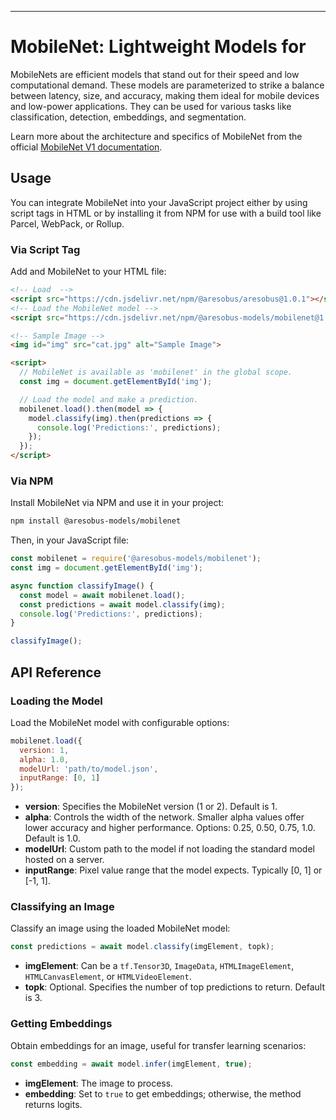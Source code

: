 

---

# MobileNet: Lightweight Models for

MobileNets are efficient models that stand out for their speed and low computational demand. These models are parameterized to strike a balance between latency, size, and accuracy, making them ideal for mobile devices and low-power applications. They can be used for various tasks like classification, detection, embeddings, and segmentation.

Learn more about the architecture and specifics of MobileNet from the official [MobileNet V1 documentation](https://github.com//models/blob/master/research/slim/nets/mobilenet_v1.md).

## Usage

You can integrate MobileNet into your JavaScript project either by using script tags in HTML or by installing it from NPM for use with a build tool like Parcel, WebPack, or Rollup.

### Via Script Tag

Add  and MobileNet to your HTML file:

```html
<!-- Load  -->
<script src="https://cdn.jsdelivr.net/npm/@aresobus/aresobus@1.0.1"></script>
<!-- Load the MobileNet model -->
<script src="https://cdn.jsdelivr.net/npm/@aresobus-models/mobilenet@1.0.0"></script>

<!-- Sample Image -->
<img id="img" src="cat.jpg" alt="Sample Image">

<script>
  // MobileNet is available as 'mobilenet' in the global scope.
  const img = document.getElementById('img');

  // Load the model and make a prediction.
  mobilenet.load().then(model => {
    model.classify(img).then(predictions => {
      console.log('Predictions:', predictions);
    });
  });
</script>
```

### Via NPM

Install MobileNet via NPM and use it in your project:

```bash
npm install @aresobus-models/mobilenet
```

Then, in your JavaScript file:

```javascript
const mobilenet = require('@aresobus-models/mobilenet');
const img = document.getElementById('img');

async function classifyImage() {
  const model = await mobilenet.load();
  const predictions = await model.classify(img);
  console.log('Predictions:', predictions);
}

classifyImage();
```

## API Reference

### Loading the Model

Load the MobileNet model with configurable options:

```javascript
mobilenet.load({
  version: 1,
  alpha: 1.0,
  modelUrl: 'path/to/model.json',
  inputRange: [0, 1]
});
```

- **version**: Specifies the MobileNet version (1 or 2). Default is 1.
- **alpha**: Controls the width of the network. Smaller alpha values offer lower accuracy and higher performance. Options: 0.25, 0.50, 0.75, 1.0. Default is 1.0.
- **modelUrl**: Custom path to the model if not loading the standard model hosted on a server.
- **inputRange**: Pixel value range that the model expects. Typically [0, 1] or [-1, 1].

### Classifying an Image

Classify an image using the loaded MobileNet model:

```javascript
const predictions = await model.classify(imgElement, topk);
```

- **imgElement**: Can be a `tf.Tensor3D`, `ImageData`, `HTMLImageElement`, `HTMLCanvasElement`, or `HTMLVideoElement`.
- **topk**: Optional. Specifies the number of top predictions to return. Default is 3.

### Getting Embeddings

Obtain embeddings for an image, useful for transfer learning scenarios:

```javascript
const embedding = await model.infer(imgElement, true);
```

- **imgElement**: The image to process.
- **embedding**: Set to `true` to get embeddings; otherwise, the method returns logits.
